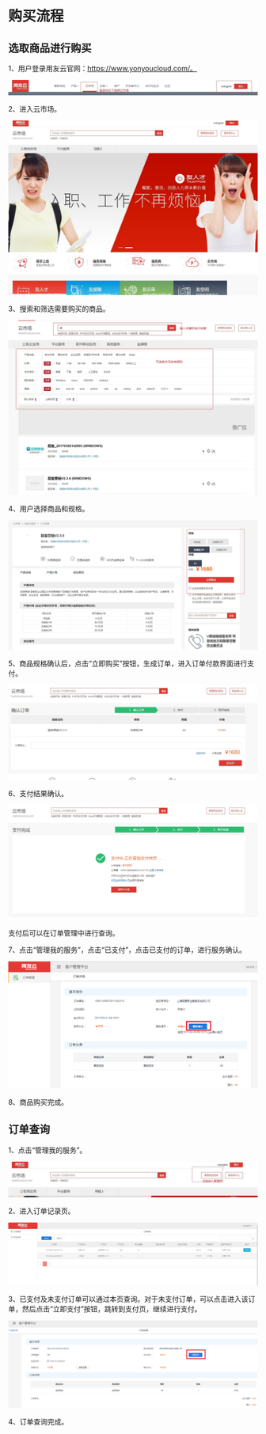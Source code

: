 # 购买流程
## 选取商品进行购买
1、用户登录用友云官网：https://www.yonyoucloud.com/。

![](/articles/yycloud/2-/images/fapiao01.jpg)

2、进入云市场。

![](/articles/yycloud/2-/images/goumai6.jpg)


3、搜索和筛选需要购买的商品。

![](/articles/yycloud/2-/images/goumai5.jpg)


4、用户选择商品和规格。

![](/articles/yycloud/2-/images/goumai1.jpg)

5、商品规格确认后，点击“立即购买”按钮，生成订单，进入订单付款界面进行支付。

![](/articles/yycloud/2-/images/goumai2.jpg)

6、支付结果确认。

![](/articles/yycloud/2-/images/goumai3.jpg)

支付后可以在订单管理中进行查询。

7、点击“管理我的服务”，点击“已支付”，点击已支付的订单，进行服务确认。
 
![](/articles/yycloud/2-/images/goumai7.png)
 
8、商品购买完成。 

## 订单查询

1、点击“管理我的服务”。
 
![](/articles/yycloud/2-/images/fapiao02.jpg)


2、进入订单记录页。

![](/articles/yycloud/2-/images/goumai4.jpg)

3、已支付及未支付订单可以通过本页查询。对于未支付订单，可以点击进入该订单，然后点击“立即支付”按钮，跳转到支付页，继续进行支付。

![](/articles/yycloud/2-/images/goumai8.png)

 
4、订单查询完成。
